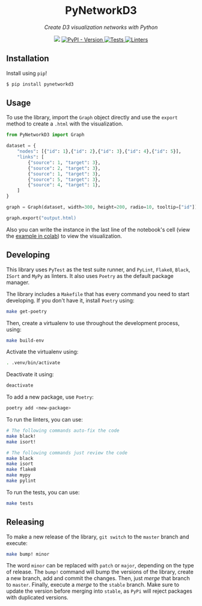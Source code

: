 <h1 align="center">PyNetworkD3</h1>

<p align="center">
    <em>
        Create D3 visualization networks with Python
    </em>
</p>

<p align="center">
<a target="_blank" href="https://colab.research.google.com/drive/1AwtW-FDAaTh_RMBKj4CJYcyKP2xnOanK?usp=sharing"><img src="https://img.shields.io/badge/example-Open%20in%20colab-hsl(30%2C%20100%25%2C%2048%25)?logo=googlecolab" /></a>

<a href="https://pypi.org/project/pynetworkd3/" target="_blank">
    <img src="https://img.shields.io/pypi/v/pynetworkd3?label=version&logo=python&logoColor=%23fff&color=306b9c" alt="PyPI - Version">
</a>

<a href="https://github.com/hernan4444/pynetworkd3/actions?query=workflow%3Atests" target="_blank">
    <img src="https://img.shields.io/github/workflow/status/hernan4444/pynetworkd3/tests?label=tests&logo=python&logoColor=%23fff" alt="Tests">
</a>

<a href="https://github.com/hernan4444/pynetworkd3/actions?query=workflow%3Alinters" target="_blank">
    <img src="https://img.shields.io/github/workflow/status/hernan4444/pynetworkd3/linters?label=linters&logo=github" alt="Linters">
</a> 

<!-- 
<a href="https://codecov.io/gh/daleal/iic2343" target="_blank">
    <img src="https://img.shields.io/codecov/c/gh/daleal/iic2343?label=coverage&logo=codecov&logoColor=ffffff" alt="Coverage">
</a>
-->
</p>

## Installation

Install using `pip`!

```sh
$ pip install pynetworkd3
```

## Usage

To use the library, import the `Graph` object directly and use the `export` method
to create a `.html` with the visualization. 


```python
from PyNetworkD3 import Graph

dataset = {
    "nodes": [{"id": 1},{"id": 2},{"id": 3},{"id": 4},{"id": 5}],
    "links": [
        {"source": 1, "target": 3},
        {"source": 2, "target": 3},
        {"source": 1, "target": 3},
        {"source": 5, "target": 3},
        {"source": 4, "target": 1},
    ]
}

graph = Graph(dataset, width=300, height=200, radio=10, tooltip=["id"])

graph.export("output.html)
```

Also you can write the instance in the last line of the notebook's cell (view the <a href="https://colab.research.google.com/drive/1AwtW-FDAaTh_RMBKj4CJYcyKP2xnOanK?usp=sharing"> example in colab</a>) to view the visualization.


## Developing

This library uses `PyTest` as the test suite runner, and `PyLint`, `Flake8`, `Black`, `ISort` and `MyPy` as linters. It also uses `Poetry` as the default package manager.

The library includes a `Makefile` that has every command you need to start developing. If you don't have it, install `Poetry` using:

```sh
make get-poetry
```

Then, create a virtualenv to use throughout the development process, using:

```sh
make build-env
```

Activate the virtualenv using:

```sh
. .venv/bin/activate
```

Deactivate it using:

```sh
deactivate
```

To add a new package, use `Poetry`:

```sh
poetry add <new-package>
```

To run the linters, you can use:

```sh
# The following commands auto-fix the code
make black!
make isort!

# The following commands just review the code
make black
make isort
make flake8
make mypy
make pylint
```

To run the tests, you can use:

```sh
make tests
```

## Releasing

To make a new release of the library, `git switch` to the `master` branch and execute:

```sh
make bump! minor
```

The word `minor` can be replaced with `patch` or `major`, depending on the type of release. The `bump!` command will bump the versions of the library, create a new branch, add and commit the changes. Then, just _merge_ that branch to `master`. Finally, execute a _merge_ to the `stable` branch. Make sure to update the version before merging into `stable`, as `PyPi` will reject packages with duplicated versions. 
